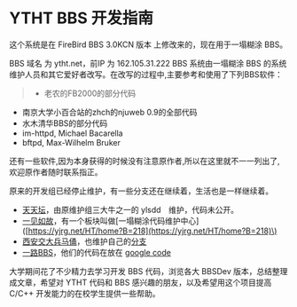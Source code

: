 # YTHT BBS 开发指南

这个系统是在 FireBird BBS 3.0KCN 版本 上修改来的，现在用于一塌糊涂 BBS。

BBS 域名 为 ytht.net，前IP 为 162.105.31.222 BBS 系统由一塌糊涂 BBS 的系统维护人员和其它爱好者改写。在改写的过程中,主要参考和使用了下列BBS软件：

> * 老农的FB2000的部分代码
* 南京大学小百合站的zhch的njuweb 0.9的全部代码
* 水木清华BBS的部分代码
* im-httpd, Michael Bacarella
* bftpd, Max-Wilhelm Bruker

还有一些软件,因为本身获得的时候没有注意原作者,所以在这里就不一一列出了, 欢迎原作者随时联系指正。

原来的开发组已经停止维护，有一些分支还在继续着，生活也是一样继续着。

* [天天坛](http://tttan.com/)，由原维护组三大牛之一的 ylsdd　维护，代码未公开。
* [一见如故](https://yjrg.net/)，有一个板块叫做\[一塌糊涂代码维护中心\] \([https://yjrg.net/HT/home?B=218](https://yjrg.net/HT/home?B=218)\)
* [西安交大兵马俑](http://bbs.xjtu.edu.cn/)，也维护自己的[分支](https://github.com/bmybbs/bmybbs)
* [一路BBS](http://www.yilubbs.com/)，他们的代码在放在 [google code](https://code.google.com/p/ythtbbs/)

大学期间花了不少精力去学习开发 BBS 代码，浏览各大 BBSDev  版本，总结整理成文章，希望对 YTHT 代码和 BBS 感兴趣的朋友，以及希望用这个项目提高 C/C++ 开发能力的在校学生提供一些帮助。

